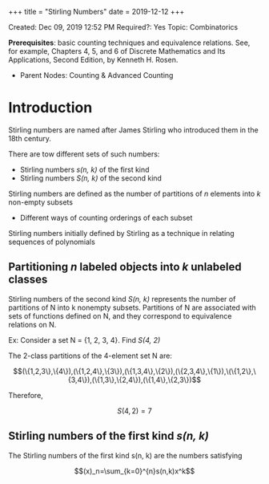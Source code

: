+++
title = "Stirling Numbers"
date = 2019-12-12
+++


Created: Dec 09, 2019 12:52 PM
Required?: Yes
Topic: Combinatorics

**Prerequisites**: basic counting techniques and equivalence relations. See, for example, Chapters 4, 5, and 6 of Discrete Mathematics and Its Applications, Second Edition, by Kenneth H. Rosen.

- Parent Nodes: Counting & Advanced Counting

# Introduction

Stirling numbers are named after James Stirling who introduced them in the 18th century.

There are tow different sets of such numbers:

- Stirling numbers *s(n, k)* of the first kind
- Stirling numbers *S(n, k)* of the second kind

Stirling numbers are defined as the number of partitions of *n* elements into *k* non-empty subsets

- Different ways of counting orderings of each subset

Stirling numbers initially defined by Stirling as a technique in relating sequences of polynomials

## Partitioning *n* labeled objects into *k* unlabeled classes

Stirling numbers of the second kind *S(n, k)* represents the number of partitions of N into k nonempty subsets. Partitions of N are associated with sets of functions defined on N, and they correspond to equivalence relations on N.

Ex: Consider a set N = {1, 2, 3, 4}. Find *S(4, 2)*

The 2-class partitions of the 4-element set N are:

$$(\{1,2,3\},\{4\}),(\{1,2,4\},\{3\}),(\{1,3,4\},\{2\}),(\{2,3,4\},\{1\}),\(\{1,2\},\{3,4\}),(\{1,3\},\{2,4\}),(\{1,4\},\{2,3\})$$

Therefore,

$$S(4,2)=7$$

## Stirling numbers of the first kind *s(n, k)*

The Stirling numbers of the first kind s(n, k) are the numbers satisfying

$$(x)_n=\sum_{k=0}^{n}s(n,k)x^k$$
